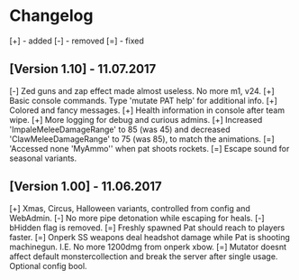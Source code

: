 # Changelog

[+] - added
[-] - removed
[=] - fixed

## [Version 1.10] - 11.07.2017

[-] Zed guns and zap effect made almost useless. No more m1, v24.
[+] Basic console commands. Type 'mutate PAT help' for additional info.
[+] Colored and fancy messages.
[+] Health information in console after team wipe.
[+] More logging for debug and curious admins.
[+] Increased 'ImpaleMeleeDamageRange' to 85 (was 45) and decreased 'ClawMeleeDamageRange' to 75 (was 85), to match the animations.
[=] 'Accessed none 'MyAmmo'' when pat shoots rockets.
[=] Escape sound for seasonal variants.

## [Version 1.00] - 11.06.2017

[+] Xmas, Circus, Halloween variants, controlled from config and WebAdmin.
[-] No more pipe detonation while escaping for heals.
[-] bHidden flag is removed.
[=] Freshly spawned Pat should reach to players faster.
[=] Onperk SS weapons deal headshot damage while Pat is shooting machinegun. I.E. No more 1200dmg from onperk xbow.
[=] Mutator doesnt affect default monstercollection and break the server after single usage. Optional config bool.
